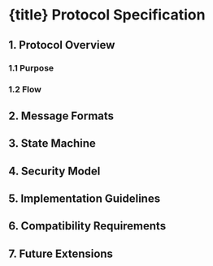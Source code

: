 # {title} Protocol Specification

## 1. Protocol Overview

### 1.1 Purpose

### 1.2 Flow

## 2. Message Formats

## 3. State Machine

## 4. Security Model

## 5. Implementation Guidelines

## 6. Compatibility Requirements

## 7. Future Extensions
